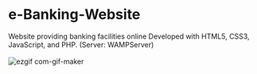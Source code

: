 # e-Banking-Website
Website providing banking facilities online
Developed with HTML5, CSS3, JavaScript, and PHP. (Server: WAMPServer)
<br><br>
![ezgif com-gif-maker](https://user-images.githubusercontent.com/24832637/104040692-d40fab00-518c-11eb-8475-8e54b42a08b6.gif)


